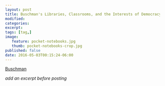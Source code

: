 ```yaml
---
layout: post
title: Buschman's Libraries, Classrooms, and the Interests of Democracy
modified:
categories: 
excerpt:
tags: [tag,]
image:
   feature: pocket-notebooks.jpg
   thumb: pocket-notebooks-crop.jpg
published: false
date: 2016-05-03T00:15:24-06:00
---
```

  
[Buschman](http://www.worldcat.org/oclc/783155032)  

_add an excerpt before posting_